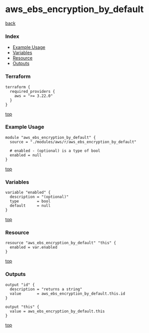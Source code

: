 # aws_ebs_encryption_by_default

[back](../aws.md)

### Index

- [Example Usage](#example-usage)
- [Variables](#variables)
- [Resource](#resource)
- [Outputs](#outputs)

### Terraform

```hcl
terraform {
  required_providers {
    aws = ">= 3.22.0"
  }
}
```

[top](#index)

### Example Usage

```hcl
module "aws_ebs_encryption_by_default" {
  source = "./modules/aws/r/aws_ebs_encryption_by_default"

  # enabled - (optional) is a type of bool
  enabled = null
}
```

[top](#index)

### Variables

```hcl
variable "enabled" {
  description = "(optional)"
  type        = bool
  default     = null
}
```

[top](#index)

### Resource

```hcl
resource "aws_ebs_encryption_by_default" "this" {
  enabled = var.enabled
}
```

[top](#index)

### Outputs

```hcl
output "id" {
  description = "returns a string"
  value       = aws_ebs_encryption_by_default.this.id
}

output "this" {
  value = aws_ebs_encryption_by_default.this
}
```

[top](#index)